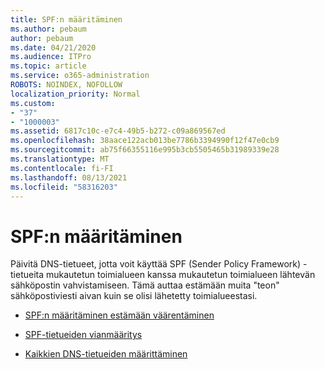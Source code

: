 ```yaml
---
title: SPF:n määritäminen
ms.author: pebaum
author: pebaum
ms.date: 04/21/2020
ms.audience: ITPro
ms.topic: article
ms.service: o365-administration
ROBOTS: NOINDEX, NOFOLLOW
localization_priority: Normal
ms.custom:
- "37"
- "1000003"
ms.assetid: 6817c10c-e7c4-49b5-b272-c09a869567ed
ms.openlocfilehash: 38aace122acb013be7786b3394990f12f47e0cb9
ms.sourcegitcommit: ab75f66355116e995b3cb5505465b31989339e28
ms.translationtype: MT
ms.contentlocale: fi-FI
ms.lasthandoff: 08/13/2021
ms.locfileid: "58316203"
---
```

# <a name="set-up-spf"></a>SPF:n määritäminen

Päivitä DNS-tietueet, jotta voit käyttää SPF (Sender Policy Framework) -tietueita mukautetun toimialueen kanssa mukautetun toimialueen lähtevän sähköpostin vahvistamiseen. Tämä auttaa estämään muita "teon" sähköpostiviesti aivan kuin se olisi lähetetty toimialueestasi.
  
- [SPF:n määritäminen estämään väärentäminen](https://docs.microsoft.com/microsoft-365/security/office-365-security/set-up-spf-in-office-365-to-help-prevent-spoofing)

- [SPF-tietueiden vianmääritys](https://docs.microsoft.com/microsoft-365/security/office-365-security/how-office-365-uses-spf-to-prevent-spoofing#SPFTroubleshoot)

- [Kaikkien DNS-tietueiden määrittäminen](https://docs.microsoft.com/microsoft-365/admin/get-help-with-domains/create-dns-records-at-any-dns-hosting-provider)
